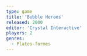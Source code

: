 ```yaml
---
type: game
title: 'Bubble Heroes'
released: 2000
editor: 'Crystal Interactive'
players: 2
genres:
  - Plates-formes
---
```

